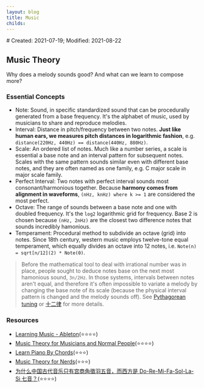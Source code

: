 ```yaml
---
layout: blog
title: Music
childs:
---
```

<span class="hidden-text"># Created: 2021-07-19; Modified: 2021-08-22</span>

## Music Theory

Why does a melody sounds good? And what can we learn to compose more?

### Essential Concepts

- Note: Sound, in specific standardized sound that can be procedurally generated from a base frequency. It's the alphabet of music, used by musicians to share and reproduce melodies.
- Interval: Distance in pitch/frequency between two notes. **Just like human ears, we measures pitch distances in logarithmic fashion**, e.g. `distance(220Hz, 440Hz) == distance(440Hz, 880Hz)`.
- Scale: An ordered list of notes. Much like a number series, a scale is essential a base note and an interval pattern for subsequent notes. Scales with the same pattern sounds similar even with different base notes, and they are often named as one family, e.g. C major scale in major scale family.
- Perfect Interval: Two notes with perfect interval sounds most consonant/harmonious together. Because **harmony comes from alignment in waveforms**, `(nHz, knHz) where k >= 1` are considered the most perfect.
- Octave: The range of sounds between a base note and one with doubled frequency. It's the `log2` logarithmic grid for frequency. Base 2 is chosen because `(nHz, 2nHz)` are the closest two difference notes that sounds incredibly hamonious.
- Temperament: Procedural method to subdivide an octave (grid) into notes. Since 18th century, western music employs twelve-tone equal temperament, which equally divides an octave into 12 notes, i.e. `Note(n) = sqrt[n/12](2) * Note(0)`.
> Before the mathematical tool to deal with irrational number was in place, people sought to deduce notes base on the next most hamonious sound, `3n/2Hz`. In those systems, intervals between notes aren't equal, and therefore it's often impossible to variate a melody by changing the base note of its scale (because the physical interval pattern is changed and the melody sounds off).  See [Pythagorean tuning](https://en.wikipedia.org/wiki/Pythagorean_tuning) or [十二律](https://zh.wikipedia.org/zh-hans/%E5%8D%81%E4%BA%8C%E5%BE%8B) for more details.

### Resources

- [Learning Music - Ableton](https://learningmusic.ableton.com/index.html)(⭐⭐⭐⭐)
- [Music Theory for Musicians and Normal People](https://tobyrush.com/theorypages/index.html)(⭐⭐⭐⭐)
- [Learn Piano By Chords](http://www.pianobychords.com/)(⭐⭐⭐)
- [Music Theory for Nerds](https://eev.ee/blog/2016/09/15/music-theory-for-nerds/)(⭐⭐⭐)
- [为什么中国古代音乐只有宫商角徵羽五音，而西方是 Do-Re-Mi-Fa-Sol-La-Si 七音？](https://www.zhihu.com/question/20417721/answer/361923555)(⭐⭐⭐⭐)
